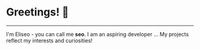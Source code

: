 # Greetings! 👋
-----

I'm Eliseo - you can call me **seo**. 
I am an aspiring developer ... 
My projects reflect my interests and curiosities! 
